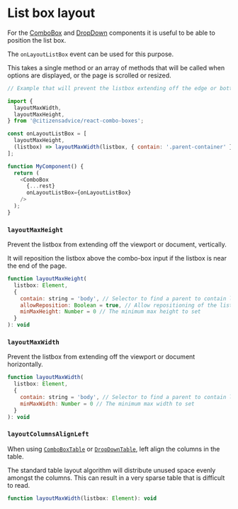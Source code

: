 # List box layout

For the [ComboBox](combo_box.md) and [DropDown](drop_down.md) components it is
useful to be able to position the list box.

The `onLayoutListBox` event can be used for this purpose.

This takes a single method or an array of methods that will be called
when options are displayed, or the page is scrolled or resized.

```js
// Example that will prevent the listbox extending off the edge or bottom of the window

import {
  layoutMaxWidth,
  layoutMaxHeight,
} from '@citizensadvice/react-combo-boxes';

const onLayoutListBox = [
  layoutMaxHeight,
  (listbox) => layoutMaxWidth(listbox, { contain: '.parent-container' }),
];

function MyComponent() {
  return (
    <ComboBox
      {...rest}
      onLayoutListBox={onLayoutListBox}
    />
  );
}
```

### `layoutMaxHeight`

Prevent the listbox from extending off the viewport or document, vertically.

It will reposition the listbox above the combo-box input if the listbox is near the end of the page.

```js
function layoutMaxHeight(
  listbox: Element,
  {
    contain: string = 'body', // Selector to find a parent to contain list box in
    allowReposition: Boolean = true, // Allow repositioning of the list box
    minMaxHeight: Number = 0 // The minimum max height to set
  }
): void
```

### `layoutMaxWidth`

Prevent the listbox from extending off the viewport or document horizontally.

```js
function layoutMaxWidth(
  listbox: Element,
  {
    contain: string = 'body', // Selector to find a parent to contain list box in
    minMaxWidth: Number = 0 // The minimum max width to set
  }
): void
```

### `layoutColumnsAlignLeft`

When using [`ComboBoxTable`](combo_box_table.md) or [`DropDownTable`](drop_down_table.md),
left align the columns in the table.

The standard table layout algorithm will distribute unused space evenly amongst the columns.
This can result in a very sparse table that is difficult to read.

```js
function layoutMaxWidth(listbox: Element): void
```
